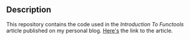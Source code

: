 ## Description

This repository contains the code used in the *Introduction To Functools* article published on my personal blog.
[Here's](https://florian-dahlitz.de/blog/introduction-to-functools) the link to the article.
